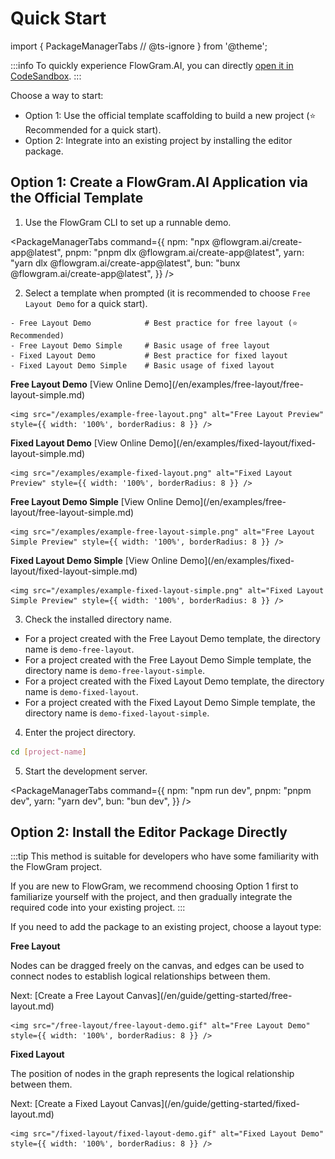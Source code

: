 # Quick Start

import {
  PackageManagerTabs
  // @ts-ignore
} from '@theme';

:::info
To quickly experience FlowGram.AI, you can directly [open it in CodeSandbox](https://codesandbox.io/p/github/louisyoungx/flowgram-demo/main).
:::

Choose a way to start:

* Option 1: Use the official template scaffolding to build a new project (⭐️ Recommended for a quick start).
* Option 2: Integrate into an existing project by installing the editor package.

## Option 1: Create a FlowGram.AI Application via the Official Template

1. Use the FlowGram CLI to set up a runnable demo.

<PackageManagerTabs
  command={{
npm: "npx @flowgram.ai/create-app@latest",
pnpm: "pnpm dlx @flowgram.ai/create-app@latest",
yarn: "yarn dlx @flowgram.ai/create-app@latest",
bun: "bunx @flowgram.ai/create-app@latest",
}}
/>

2. Select a template when prompted (it is recommended to choose `Free Layout Demo` for a quick start).

```text
- Free Layout Demo            # Best practice for free layout (⭐️ Recommended)
- Free Layout Demo Simple     # Basic usage of free layout
- Fixed Layout Demo           # Best practice for fixed layout
- Fixed Layout Demo Simple    # Basic usage of fixed layout
```

<div style={{ display: 'grid', gridTemplateColumns: 'repeat(2, minmax(320px, 1fr))', gap: 16, marginTop: 12 }}>
  <div>
    <p><strong>Free Layout Demo</strong> [View Online Demo](/en/examples/free-layout/free-layout-simple.md)</p>

    <img src="/examples/example-free-layout.png" alt="Free Layout Preview" style={{ width: '100%', borderRadius: 8 }} />
  </div>

  <div>
    <p><strong>Fixed Layout Demo</strong> [View Online Demo](/en/examples/fixed-layout/fixed-layout-simple.md)</p>

    <img src="/examples/example-fixed-layout.png" alt="Fixed Layout Preview" style={{ width: '100%', borderRadius: 8 }} />
  </div>

  <div>
    <p><strong>Free Layout Demo Simple</strong> [View Online Demo](/en/examples/free-layout/free-layout-simple.md)</p>

    <img src="/examples/example-free-layout-simple.png" alt="Free Layout Simple Preview" style={{ width: '100%', borderRadius: 8 }} />
  </div>

  <div>
    <p><strong>Fixed Layout Demo Simple</strong> [View Online Demo](/en/examples/fixed-layout/fixed-layout-simple.md)</p>

    <img src="/examples/example-fixed-layout-simple.png" alt="Fixed Layout Simple Preview" style={{ width: '100%', borderRadius: 8 }} />
  </div>
</div>

3. Check the installed directory name.

* For a project created with the Free Layout Demo template, the directory name is `demo-free-layout`.
* For a project created with the Free Layout Demo Simple template, the directory name is `demo-free-layout-simple`.
* For a project created with the Fixed Layout Demo template, the directory name is `demo-fixed-layout`.
* For a project created with the Fixed Layout Demo Simple template, the directory name is `demo-fixed-layout-simple`.

4. Enter the project directory.

```sh
cd [project-name]
```

5. Start the development server.

<PackageManagerTabs
  command={{
npm: "npm run dev",
pnpm: "pnpm dev",
yarn: "yarn dev",
bun: "bun dev",
}}
/>

## Option 2: Install the Editor Package Directly

:::tip
This method is suitable for developers who have some familiarity with the FlowGram project.

If you are new to FlowGram, we recommend choosing Option 1 first to familiarize yourself with the project, and then gradually integrate the required code into your existing project.
:::

If you need to add the package to an existing project, choose a layout type:

<div style={{ display: 'grid', gridTemplateColumns: '1fr 1fr', gap: 24 }}>
  <div>
    <strong>Free Layout</strong>
    <p>Nodes can be dragged freely on the canvas, and edges can be used to connect nodes to establish logical relationships between them.</p>
    <p>Next: [Create a Free Layout Canvas](/en/guide/getting-started/free-layout.md)</p>

    <img src="/free-layout/free-layout-demo.gif" alt="Free Layout Demo" style={{ width: '100%', borderRadius: 8 }} />
  </div>

  <div>
    <strong>Fixed Layout</strong>
    <p>The position of nodes in the graph represents the logical relationship between them.</p>
    <p>Next: [Create a Fixed Layout Canvas](/en/guide/getting-started/fixed-layout.md)</p>

    <img src="/fixed-layout/fixed-layout-demo.gif" alt="Fixed Layout Demo" style={{ width: '100%', borderRadius: 8 }} />
  </div>
</div>
